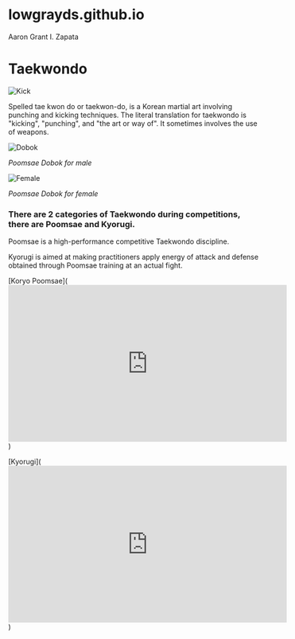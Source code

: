 # lowgrayds.github.io
Aaron Grant I. Zapata

# Taekwondo
![Kick](https://upload.wikimedia.org/wikipedia/commons/thumb/5/5d/Milad_Kharchegani_at_the_2016_Summer_Olympics.jpg/200px-Milad_Kharchegani_at_the_2016_Summer_Olympics.jpg)

Spelled tae kwon do or taekwon-do, is a Korean martial art involving punching and kicking techniques. The literal translation for taekwondo is "kicking", "punching", and "the art or way of". It sometimes involves the use of weapons.

![Dobok](https://i.ebayimg.com/images/g/4b4AAOSwa0ddnHa~/s-l1200.jpg)

*Poomsae Dobok for male*

![Female](https://img.ws.mms.shopee.ph/3c882f7cc44df8ec1846a43f2b63ba6f)

*Poomsae Dobok for female*

### There are 2 categories of Taekwondo during competitions, there are Poomsae and Kyorugi.

Poomsae is a high-performance competitive Taekwondo discipline.

Kyorugi is aimed at making practitioners apply energy of attack and defense obtained through Poomsae training at an actual fight.

[Koryo Poomsae](<iframe width="560" height="315" src="https://www.youtube.com/embed/FOS0cXB8vZ8?si=bAxyKCR4Edjg5lql" title="YouTube video player" frameborder="0" allow="accelerometer; autoplay; clipboard-write; encrypted-media; gyroscope; picture-in-picture; web-share" allowfullscreen></iframe>)

[Kyorugi](<iframe width="560" height="315" src="https://www.youtube.com/embed/EWVP44ejpzY?si=FpqckFbezjS3eIg9" title="YouTube video player" frameborder="0" allow="accelerometer; autoplay; clipboard-write; encrypted-media; gyroscope; picture-in-picture; web-share" allowfullscreen></iframe>)
